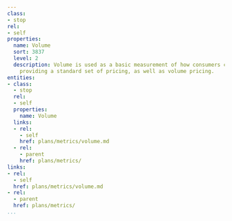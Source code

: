```yaml
---
class:
- stop
rel:
- self
properties:
  name: Volume
  sort: 3837
  level: 2
  description: Volume is used as a basic measurement of how consumers can access API,
    providing a standard set of pricing, as well as volume pricing.
entities:
- class:
  - stop
  rel:
  - self
  properties:
    name: Volume
  links:
  - rel:
    - self
    href: plans/metrics/volume.md
  - rel:
    - parent
    href: plans/metrics/
links:
- rel:
  - self
  href: plans/metrics/volume.md
- rel:
  - parent
  href: plans/metrics/
...
```


